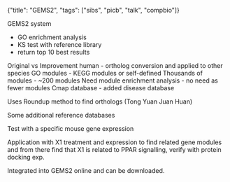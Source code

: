 {"title": "GEMS2", "tags": ["sibs", "picb", "talk", "compbio"]}

GEMS2 system
* GO enrichment analysis
* KS test with reference library
* return top 10 best results

Original vs Improvement
human - ortholog conversion and applied to other species
GO modules - KEGG modules or self-defined
Thousands of modules - ~200 modules
Need module enrichment analysis - no need as fewer modules
Cmap database - added disease database

Uses Roundup method to find orthologs (Tong Yuan Juan Huan)

Some additional reference databases

Test with a specific mouse gene expression

Application with X1 treatment and expression to find related gene modules and
from there find that X1 is related to PPAR signalling, verify with protein
docking exp.

Integrated into GEMS2 online and can be downloaded.
